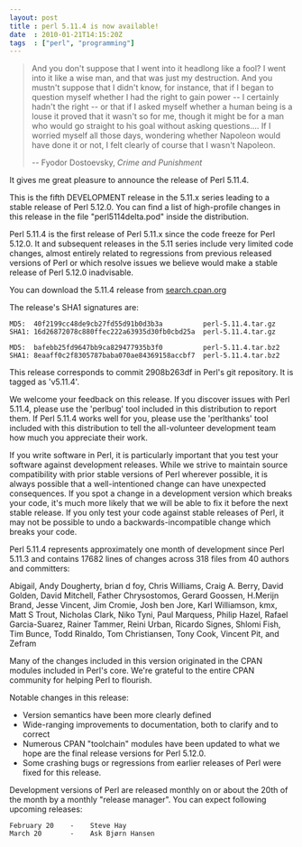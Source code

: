 ```yaml
---
layout: post
title : perl 5.11.4 is now available!
date  : 2010-01-21T14:15:20Z
tags  : ["perl", "programming"]
---
```

> And you don't suppose that I went into it headlong like a fool? I went
> into it like a wise man, and that was just my destruction. And you
> mustn't suppose that I didn't know, for instance, that if I began to
> question myself whether I had the right to gain power -- I certainly
> hadn't the right -- or that if I asked myself whether a human being is
> a louse it proved that it wasn't so for me, though it might be for a
> man who would go straight to his goal without asking questions.... If
> I worried myself all those days, wondering whether Napoleon would have
> done it or not, I felt clearly of course that I wasn't Napoleon.
>
> -- Fyodor Dostoevsky, *Crime and Punishment*

It gives me great pleasure to announce the release of Perl 5.11.4.

This is the fifth DEVELOPMENT release in the 5.11.x series leading to a
stable release of Perl 5.12.0. You can find a list of high-profile changes
in this release in the file "perl5114delta.pod" inside the distribution.

Perl 5.11.4 is the first release of Perl 5.11.x since the code freeze for Perl
5.12.0.  It and subsequent releases in the 5.11 series include very limited
code changes, almost entirely related to regressions from previous released
versions of Perl or which resolve issues we believe would make a stable
release of Perl 5.12.0 inadvisable.

You can  download the 5.11.4 release from
[search.cpan.org](http://search.cpan.org/~rjbs/perl-5.11.4/)

The release's SHA1 signatures are:

    MD5:  40f2199cc48de9cb27fd55d91b0d3b3a          perl-5.11.4.tar.gz
    SHA1: 16d26872078c880ffec222a63935d30fb0cbd25a  perl-5.11.4.tar.gz

    MD5:  bafebb25fd9647bb9ca829477935b3f0          perl-5.11.4.tar.bz2
    SHA1: 8eaaff0c2f8305787baba070ae84369158accbf7  perl-5.11.4.tar.bz2

This release corresponds to commit 2908b263df in Perl's git repository.
It is tagged as 'v5.11.4'.

We welcome your feedback on this release. If you discover issues
with Perl 5.11.4, please use the 'perlbug' tool included in this
distribution to report them. If Perl 5.11.4 works well for you, please
use the 'perlthanks' tool included with this distribution to tell the
all-volunteer development team how much you appreciate their work.

If you write software in Perl, it is particularly important that you test
your software against development releases. While we strive to maintain
source compatibility with prior stable versions of Perl wherever possible,
it is always possible that a well-intentioned change can have unexpected
consequences. If you spot a change in a development version which breaks
your code, it's much more likely that we will be able to fix it before the
next stable release. If you only test your code against stable releases
of Perl, it may not be possible to undo a backwards-incompatible change
which breaks your code.

Perl 5.11.4 represents approximately one month of development since
Perl 5.11.3 and contains 17682 lines of changes across 318 files
from 40 authors and committers:

Abigail, Andy Dougherty, brian d foy, Chris Williams, Craig A. Berry,
David Golden, David Mitchell, Father Chrysostomos, Gerard Goossen,
H.Merijn Brand, Jesse Vincent, Jim Cromie, Josh ben Jore, Karl
Williamson, kmx, Matt S Trout, Nicholas Clark, Niko Tyni, Paul Marquess,
Philip Hazel, Rafael Garcia-Suarez, Rainer Tammer, Reini Urban, Ricardo
Signes, Shlomi Fish, Tim Bunce, Todd Rinaldo, Tom Christiansen, Tony
Cook, Vincent Pit, and Zefram

Many of the changes included in this version originated in the CPAN
modules included in Perl's core. We're grateful to the entire CPAN
community for helping Perl to flourish.

Notable changes in this release:

* Version semantics have been more clearly defined
* Wide-ranging improvements to documentation, both to clarify and to correct
* Numerous CPAN "toolchain" modules have been updated to what we hope are the final release versions for Perl 5.12.0.
* Some crashing bugs or regressions from earlier releases of Perl were fixed for this release.

Development versions of Perl are released monthly on or about the 20th
of the month by a monthly "release manager". You can expect following
upcoming releases:

    February 20    -    Steve Hay
    March 20       -    Ask Bjørn Hansen



